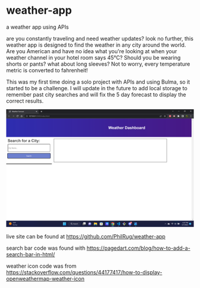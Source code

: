 # weather-app
a weather app using APIs

are you constantly traveling and need weather updates? look no further, this weather app is designed to find the weather in any city around the world. Are you American and have no idea what you're looking at when your weather channel in your hotel room says 45°C? Should you be wearing shorts or pants? what about long sleeves? Not to worry, every temperature metric is converted to fahrenheit!

This was my first time doing a solo project with APIs and using Bulma, so it started to be a challenge. I will update in the future to add local storage to remember past city searches and will fix the 5 day forecast to display the correct results.

![homepage](assets/img/homepage.png)

live site can be found at https://github.com/PhilRug/weather-app

search bar code was found with https://pagedart.com/blog/how-to-add-a-search-bar-in-html/

weather icon code was from https://stackoverflow.com/questions/44177417/how-to-display-openweathermap-weather-icon